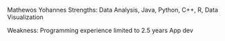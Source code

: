 Mathewos Yohannes
Strengths:
Data Analysis, Java, Python, C++, R, Data Visualization 

Weakness:
Programming experience limited to 2.5 years
App dev

